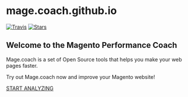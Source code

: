 # mage.coach.github.io

[![Travis][travis-image]][travis-url]
[![Stars][stars-image]][stars-url]

## Welcome to the Magento Performance Coach

Mage.coach is a set of Open Source tools that helps you make your web pages faster.

Try out Mage.coach now and improve your Magento website!

[START ANALYZING](https://run.mage.coach)

[stars-url]: https://github.com/magecoach/mage.coach/stargazers
[stars-image]: https://img.shields.io/github/stars/magecoach/mage.coach.svg?style=flat-square
[travis-image]: https://img.shields.io/travis/magecoach/mage.coach/master.svg?style=flat-square
[travis-url]: https://travis-ci.org/magecoach/magecoach.github.io
